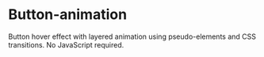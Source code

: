 # Button-animation
Button hover effect with layered animation using pseudo-elements and CSS transitions. No JavaScript required.
